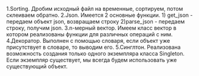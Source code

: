 1.Sorting. Дробим исходный файл на временные, сортируем, потом склеиваем обратно. 
2.Json. Имеется 2 основные функции. 1) get_json - передаем объект json, возвращаем строку
2)parse_json - передаем строку, получим json.
3.n-мерный вектор. Имеем класс вектор в котором реализованы функции для различных операций с ним.
4.Декоратор. Выполнен с помощью словаря, если объект уже присутствует в словаре, то выводим его.
5.Синглтон. Реализована возможность создания только одного экземпляра класса Singleton.
Если экземпляр существует, мы всегда будем использовать уже существующий объект.
